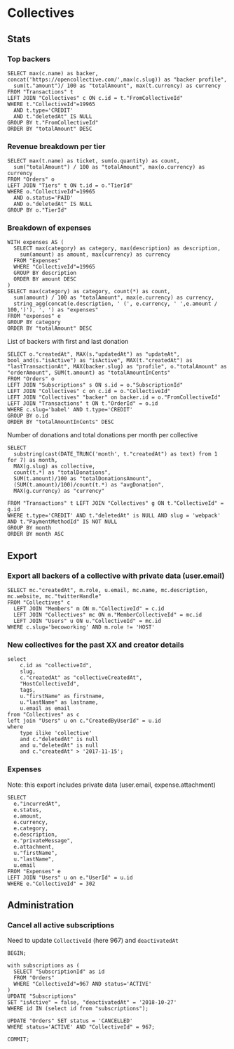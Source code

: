# Collectives

## Stats

### Top backers

```text
SELECT max(c.name) as backer, concat('https://opencollective.com/',max(c.slug)) as "backer profile", 
  sum(t."amount")/ 100 as "totalAmount", max(t.currency) as currency
FROM "Transactions" t
LEFT JOIN "Collectives" c ON c.id = t."FromCollectiveId"
WHERE t."CollectiveId"=19965
  AND t.type='CREDIT'
  AND t."deletedAt" IS NULL
GROUP BY t."FromCollectiveId"
ORDER BY "totalAmount" DESC
```

### Revenue breakdown per tier

```text
SELECT max(t.name) as ticket, sum(o.quantity) as count,
  sum("totalAmount") / 100 as "totalAmount", max(o.currency) as currency
FROM "Orders" o
LEFT JOIN "Tiers" t ON t.id = o."TierId"
WHERE o."CollectiveId"=19965
  AND o.status='PAID'
  AND o."deletedAt" IS NULL
GROUP BY o."TierId"
```

### Breakdown of expenses

```text
WITH expenses AS (
  SELECT max(category) as category, max(description) as description,
    sum(amount) as amount, max(currency) as currency
  FROM "Expenses"
  WHERE "CollectiveId"=19965
  GROUP BY description
  ORDER BY amount DESC
)
SELECT max(category) as category, count(*) as count,
  sum(amount) / 100 as "totalAmount", max(e.currency) as currency,
  string_agg(concat(e.description, ' (', e.currency, ' ',e.amount / 100,')'), ', ') as "expenses"
FROM "expenses" e 
GROUP BY category
ORDER BY "totalAmount" DESC
```

List of backers with first and last donation

```text
SELECT o."createdAt", MAX(s."updatedAt") as "updateAt", bool_and(s."isActive") as "isActive", MAX(t."createdAt") as "lastTransactionAt", MAX(backer.slug) as "profile", o."totalAmount" as "orderAmount", SUM(t.amount) as "totalAmountInCents"
FROM "Orders" o
LEFT JOIN "Subscriptions" s ON s.id = o."SubscriptionId"
LEFT JOIN "Collectives" c on c.id = o."CollectiveId"
LEFT JOIN "Collectives" "backer" on backer.id = o."FromCollectiveId"
LEFT JOIN "Transactions" t ON t."OrderId" = o.id
WHERE c.slug='babel' AND t.type='CREDIT'
GROUP BY o.id
ORDER BY "totalAmountInCents" DESC
```

Number of donations and total donations per month per collective

```text
SELECT 
  substring(cast(DATE_TRUNC('month', t."createdAt") as text) from 1 for 7) as month,
  MAX(g.slug) as collective,
  count(t.*) as "totalDonations", 
  SUM(t.amount)/100 as "totalDonationsAmount",
  (SUM(t.amount)/100)/count(t.*) as "avgDonation",
  MAX(g.currency) as "currency"

FROM "Transactions" t LEFT JOIN "Collectives" g ON t."CollectiveId" = g.id 
WHERE t.type='CREDIT' AND t."deletedAt" is NULL AND slug = 'webpack' AND t."PaymentMethodId" IS NOT NULL
GROUP BY month
ORDER BY month ASC
```

## Export

### Export all backers of a collective with private data \(user.email\)

```text
SELECT mc."createdAt", m.role, u.email, mc.name, mc.description, mc.website, mc."twitterHandle"
FROM "Collectives" c
  LEFT JOIN "Members" m ON m."CollectiveId" = c.id 
  LEFT JOIN "Collectives" mc ON m."MemberCollectiveId" = mc.id 
  LEFT JOIN "Users" u ON u."CollectiveId" = mc.id 
WHERE c.slug='becoworking' AND m.role != 'HOST'
```

### New collectives for the past XX and creator details

```text
select 
    c.id as "collectiveId", 
    slug, 
    c."createdAt" as "collectiveCreatedAt", 
    "HostCollectiveId", 
    tags,
    u."firstName" as firstname,
    u."lastName" as lastname,
    u.email as email
from "Collectives" as c
left join "Users" u on c."CreatedByUserId" = u.id
where 
    type ilike 'collective' 
    and c."deletedAt" is null
    and u."deletedAt" is null 
    and c."createdAt" > '2017-11-15';
```

### Expenses

Note: this export includes private data \(user.email, expense.attachment\)

```text
SELECT 
  e."incurredAt", 
  e.status, 
  e.amount, 
  e.currency, 
  e.category, 
  e.description, 
  e."privateMessage", 
  e.attachment,
  u."firstName", 
  u."lastName", 
  u.email
FROM "Expenses" e 
LEFT JOIN "Users" u on e."UserId" = u.id
WHERE e."CollectiveId" = 302
```

## Administration

### Cancel all active subscriptions

Need to update `CollectiveId` \(here 967\) and `deactivatedAt`

```text
BEGIN;

with subscriptions as (
  SELECT "SubscriptionId" as id
  FROM "Orders"
  WHERE "CollectiveId"=967 AND status='ACTIVE'
)
UPDATE "Subscriptions"
SET "isActive" = false, "deactivatedAt" = '2018-10-27'
WHERE id IN (select id from "subscriptions");

UPDATE "Orders" SET status = 'CANCELLED'
WHERE status='ACTIVE' AND "CollectiveId" = 967;

COMMIT;
```

